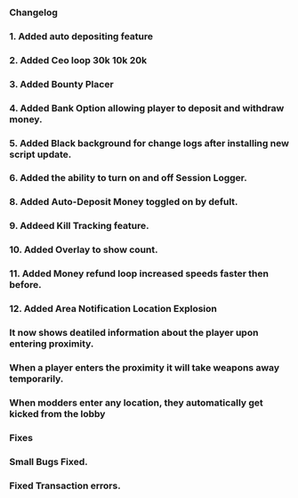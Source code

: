 ### Changelog
### 1. Added auto depositing feature
### 2. Added Ceo loop 30k 10k 20k
### 3. Added Bounty Placer
### 4. Added Bank Option allowing player to deposit and withdraw money.
### 5. Added Black background for change logs after installing new script update.
### 6. Added the ability to turn on and off Session Logger.
### 8. Added Auto-Deposit Money toggled on by defult.
### 9. Addeed Kill Tracking feature.
### 10. Added Overlay to show count.
### 11. Added Money refund loop increased speeds faster then before.
### 12. Added Area Notification Location Explosion 
### It now shows deatiled information about the player upon entering proximity.
### When a player enters the proximity it will take weapons away temporarily.
### When modders enter any location, they automatically get kicked from the lobby
###
### Fixes
### Small Bugs Fixed.
### Fixed Transaction errors.

